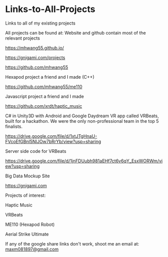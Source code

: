 # Links-to-All-Projects
Links to all of my existing projects

All projects can be found at:
Website and github contain most of the relevant projects

https://mhwang55.github.io/

https://gnigami.com/projects

https://github.com/mhwang55

Hexapod project a friend and I made (C++)

https://github.com/mhwang55/me110

Javascript project a friend and I made

https://github.com/xrdt/haptic_music

C# in Unity3D with Android and Google Daydream VR app called VRBeats, built for a hackathon.  We were the only non-professional team in the top 5 finalists.  

https://drive.google.com/file/d/1xtJTgHnaU-FVcoEfGBnl5NIJOw7bRrYb/view?usp=sharing

Server side code for VRBeats

https://drive.google.com/file/d/1jnFDUubh981aEHf7ct6v6qY_EsxWORWm/view?usp=sharing

Big Data Mockup Site

https://gnigami.com

Projects of interest:

Haptic Music

VRBeats

ME110 (Hexapod Robot)

Aerial Strike Ultimate

If any of the google share links don't work, shoot me an email at: maxm081897@gmail.com
